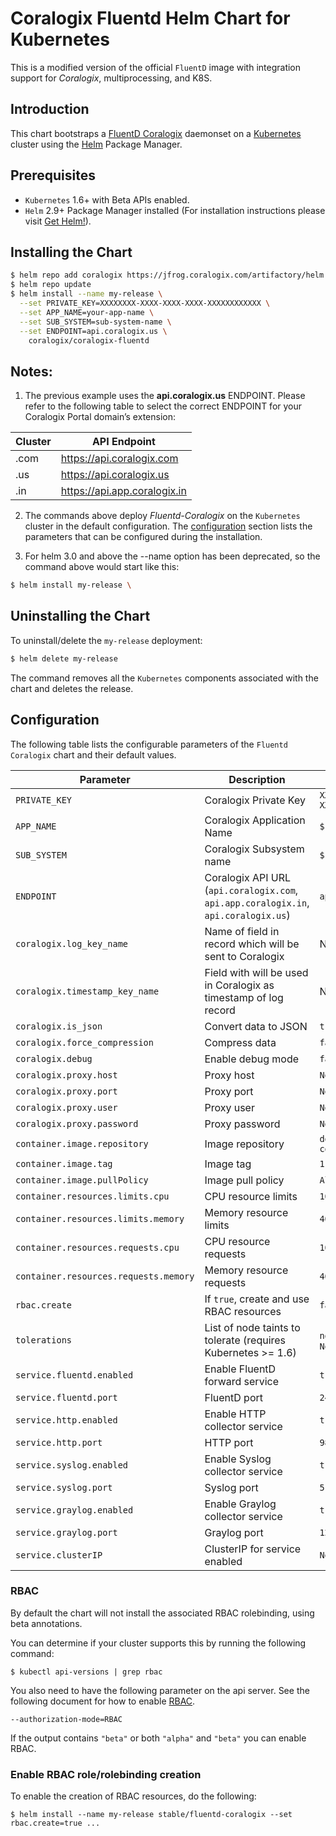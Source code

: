 # Coralogix Fluentd Helm Chart for Kubernetes

This is a modified version of the official `FluentD` image with integration support for *Coralogix*, multiprocessing, and K8S.

## Introduction

This chart bootstraps a [FluentD Coralogix](https://github.com/coralogix/fluentd-coralogix-image) daemonset on a [Kubernetes](http://kubernetes.io) cluster using the [Helm](https://helm.sh) Package Manager.

## Prerequisites

- `Kubernetes` 1.6+ with Beta APIs enabled.
- `Helm` 2.9+ Package Manager installed (For installation instructions please visit [Get Helm!](https://helm.sh)).

## Installing the Chart

```bash
$ helm repo add coralogix https://jfrog.coralogix.com/artifactory/helm
$ helm repo update
$ helm install --name my-release \
  --set PRIVATE_KEY=XXXXXXXX-XXXX-XXXX-XXXX-XXXXXXXXXXXX \
  --set APP_NAME=your-app-name \
  --set SUB_SYSTEM=sub-system-name \
  --set ENDPOINT=api.coralogix.us \
    coralogix/coralogix-fluentd
```

## Notes: 

1. The previous example uses the **api.coralogix.us** ENDPOINT. Please refer to the following table to select the correct ENDPOINT for your Coralogix Portal domain’s extension:

 | Cluster                                | API Endpoint                                                                                         
 |----------------------------------------|--------------------------------------------------------|
 | .com                                   | https://api.coralogix.com                              |
 | .us                                    | https://api.coralogix.us                               |
 | .in                                    | https://api.app.coralogix.in                           |


2. The commands above deploy *Fluentd-Coralogix* on the `Kubernetes` cluster in the default configuration. 
The [configuration](#configuration) section lists the parameters that can be configured during the installation.

3. For helm 3.0 and above the --name option has been deprecated, so the command above would start like this:

```bash
$ helm install my-release \
```
 
## Uninstalling the Chart

To uninstall/delete the `my-release` deployment:

```bash
$ helm delete my-release
```

The command removes all the `Kubernetes` components associated with the chart and deletes the release.

## Configuration

The following table lists the configurable parameters of the `Fluentd Coralogix` chart and their default values.

| Parameter                                  | Description                                                                                                    | Default                                        |
|--------------------------------------------|----------------------------------------------------------------------------------------------------------------|------------------------------------------------|
| `PRIVATE_KEY`                              | Coralogix Private Key                                                                                          | `XXXXXXXX-XXXX-XXXX-XXXX-XXXXXXXXXXXX`         |
| `APP_NAME`                                 | Coralogix Application Name                                                                                     | `$kubernetes.namespace_name`                   |
| `SUB_SYSTEM`                               | Coralogix Subsystem name                                                                                       | `$kubernetes.container_name`                   |
| `ENDPOINT`                                 | Coralogix API URL (`api.coralogix.com`, `api.app.coralogix.in`, `api.coralogix.us`)                            | `api.coralogix.com`                            |
| `coralogix.log_key_name`                   | Name of field in record which will be sent to Coralogix                                                        | None                                           |
| `coralogix.timestamp_key_name`             | Field with will be used in Coralogix as timestamp of log record                                                | None                                           |
| `coralogix.is_json`                        | Convert data to JSON                                                                                           | `true`                                         |
| `coralogix.force_compression`              | Compress data                                                                                                  | `false`                                        |
| `coralogix.debug`                  | Enable debug mode                                                                                                      | `false`                                        |
| `coralogix.proxy.host`             | Proxy host                                                                                                            | `None`                                         |
| `coralogix.proxy.port`             | Proxy port                                                                                                            | `None`                                         |
| `coralogix.proxy.user`             | Proxy user                                                                                                            | `None`                                         |
| `coralogix.proxy.password`         | Proxy password                                                                                                        | `None`                                         |
| `container.image.repository`               | Image repository                                                                                               | `docker.io/coralogixrepo/fluentd-coralogix-image` |
| `container.image.tag`                      | Image tag                                                                                                      | `1.1.8`                                        |
| `container.image.pullPolicy`       | Image pull policy                                                                                                      | `Always`                                       |
| `container.resources.limits.cpu`           | CPU resource limits                                                                                            | `100m`                                         |
| `container.resources.limits.memory`        | Memory resource limits                                                                                         | `400Mi`                                        |
| `container.resources.requests.cpu`         | CPU resource requests                                                                                          | `100m`                                         |
| `container.resources.requests.memory`      | Memory resource requests                                                                                       | `400Mi`                                        |
| `rbac.create`                      | If `true`, create and use RBAC resources                                                                               | `false`                                        |
| `tolerations`                              | List of node taints to tolerate (requires Kubernetes >= 1.6)                                                   | `node-role.kubernetes.io/master`: `NoSchedule` |
| `service.fluentd.enabled`                  | Enable FluentD forward service                                                                                 | `true`                                         |
| `service.fluentd.port`                     | FluentD port                                                                                                   | `24224`                                        |
| `service.http.enabled`                     | Enable HTTP collector service                                                                                  | `true`                                         |
| `service.http.port`                        | HTTP port                                                                                                      | `9880`                                         |
| `service.syslog.enabled`                   | Enable Syslog collector service                                                                                | `true`                                         |
| `service.syslog.port`                      | Syslog port                                                                                                    | `5140`                                         |
| `service.graylog.enabled`                  | Enable Graylog collector service                                                                               | `true`                                         |
| `service.graylog.port`                     | Graylog port                                                                                                   | `12201`                                        |
| `service.clusterIP`                        | ClusterIP for service enabled                                                                                  | `None`                                         |


### RBAC

By default the chart will not install the associated RBAC rolebinding,
using beta annotations.

You can determine if your cluster supports this by running the following command:

```console
$ kubectl api-versions | grep rbac
```

You also need to have the following parameter on the api server. See the
following document for how to enable [RBAC](https://kubernetes.io/docs/admin/authorization/rbac/).

```
--authorization-mode=RBAC
```

If the output contains `"beta"` or both `"alpha"` and `"beta"` you can enable RBAC.

### Enable RBAC role/rolebinding creation

To enable the creation of RBAC resources, do the following:

```console
$ helm install --name my-release stable/fluentd-coralogix --set rbac.create=true ...
```
